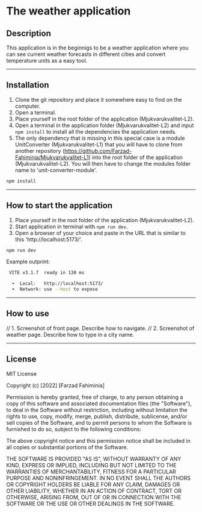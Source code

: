 # The weather application

## Description
This application is in the beginnigs to be a weather application where you can see current weather forecasts in different cities and convert temperature units as a easy tool.

<hr>

## Installation
1. Clone the git repository and place it somewhere easy to find on the computer.
2. Open a terminal.
3. Place yourself in the root folder of the application (Mjukvarukvalitet-L2).
4. Open a terminal in the application folder (Mjukvarukvalitet-L2) and input ```npm install``` to install all the dependencies the application needs.
5. The only dependency that is missing in this special case is a module UnitConverter (Mjukvarukvalitet-L1) that you will have to clone from another repository (https://github.com/Farzad-Fahiminia/Mjukvarukvalitet-L1) into the root folder of the application (Mjukvarukvalitet-L2). You will then have to change the modules folder name to 'unit-converter-module'.

```bash
npm install
```
<hr>

## How to start the application
1. Place yourself in the root folder of the application (Mjukvarukvalitet-L2).
2. Start application in terminal with ```npm run dev```.
3. Open a browser of your choice and paste in the URL that is similar to this 'http://localhost:5173/'.

```bash
npm run dev
```

Example outprint:
```bash
 VITE v3.1.7  ready in 130 ms

  ➜  Local:   http://localhost:5173/
  ➜  Network: use --host to expose
```
<hr>

## How to use

// 1. Screenshot of front page. Describe how to navigate.
// 2. Screenshot of weather page. Describe how to type in a city name.

<hr>

## License
MIT License

Copyright (c) [2022] [Farzad Fahiminia]

Permission is hereby granted, free of charge, to any person obtaining a copy
of this software and associated documentation files (the "Software"), to deal
in the Software without restriction, including without limitation the rights
to use, copy, modify, merge, publish, distribute, sublicense, and/or sell
copies of the Software, and to permit persons to whom the Software is
furnished to do so, subject to the following conditions:

The above copyright notice and this permission notice shall be included in all
copies or substantial portions of the Software.

THE SOFTWARE IS PROVIDED "AS IS", WITHOUT WARRANTY OF ANY KIND, EXPRESS OR
IMPLIED, INCLUDING BUT NOT LIMITED TO THE WARRANTIES OF MERCHANTABILITY,
FITNESS FOR A PARTICULAR PURPOSE AND NONINFRINGEMENT. IN NO EVENT SHALL THE
AUTHORS OR COPYRIGHT HOLDERS BE LIABLE FOR ANY CLAIM, DAMAGES OR OTHER
LIABILITY, WHETHER IN AN ACTION OF CONTRACT, TORT OR OTHERWISE, ARISING FROM,
OUT OF OR IN CONNECTION WITH THE SOFTWARE OR THE USE OR OTHER DEALINGS IN THE
SOFTWARE.